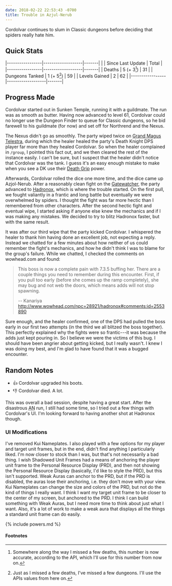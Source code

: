 ```yaml
---
date: 2018-02-22 22:53:43 -0700
title: Trouble in Azjul-Nerub
---
```

Cordolvar continues to slum in Classic dungeons before deciding that spiders really hate him.

## Quick Stats

|-----------------|-------------------|-------|
|                 | Since Last Update | Total |
|-----------------|-------------------|-------|
| Deaths          | 5 (+ 3[^1])       | 31    |
| Dungeons Tanked | 1 (+ 5[^2])       | 59    |
| Levels Gained   | 2                 | 62    |
|-----------------|-------------------|-------|


## Progress Made

Cordolvar started out in Sunken Temple, running it with a guildmate. The run was as smooth as butter. Having now advanced to level 61, Cordolvar could no longer use the Dungeon Finder to queue for Classic dungeons, so he bid farewell to his guildmate (for now) and set off for Northrend and the Nexus.

The Nexus didn't go as smoothly. The party wiped twice on [Grand Magus Telestra](http://www.wowdb.com/npcs/26731-grand-magus-telestra), during which the healer healed the party's Death Knight DPS player far more than they healed Cordolvar. So when the healer complained in `/group`, I pointed this fact out, and we then cleared the rest of the instance easily. I can't be sure, but I suspect that the healer didn't notice that Cordolvar was the tank. I guess it's an easy enough mistake to make when you see a DK use their [Death Grip](http://www.wowdb.com/spells/49576-death-grip) power.

Afterwards, Cordolvar rolled the dice one more time, and the dice came up Azjol-Nerub. After a reasonably clean fight on the [Gatewatcher](http://www.wowdb.com/npcs/28684-krikthir-the-gatewatcher), the party advanced to [Hadronox](http://www.wowdb.com/npcs/28921-hadronox), which is where the trouble started. On the first pull, we fought valiantly in a frantic and long battle but eventually we were overwhelmed by spiders. I thought the fight was far more hectic than I remembered from other characters. After the second hectic fight and eventual wipe, I started asking if anyone else knew the mechanics and if I was making any mistakes. We decided to try to blitz Hadronox faster, but with the same result.

It was after our third wipe that the party kicked Cordolvar. I whispered the healer to thank him having done an excellent job, not expecting a reply. Instead we chatted for a few minutes about how neither of us could remember the fight's mechanics, and how he didn't think I was to blame for the group's failure. While we chatted, I checked the comments on wowhead.com and found:

> This boss is now a complete pain with 7.3.5 buffing her. There are a couple things you need to remember during this encounter. First, if you pull too early (before she comes up the ramp completely), she may bug and not web the doors, which means adds will not stop spawning.
>
> -- Kanariya <http://www.wowhead.com/npc=28921/hadronox#comments:id=2553890>

Sure enough, and the healer confirmed, one of the DPS had pulled the boss early in our first two attempts (in the third we all blitzed the boss together). This perfectly explained why the fights were so frantic---it was because the adds just kept pouring in. So I believe we were the victims of this bug.
I should have been angrier about getting kicked, but I really wasn't. I knew I was doing my best, and I'm glad to have found that it was a bugged encounter.

## Random Notes

* &#x1f44d; Cordolvar upgraded his boots.
* &#x1f44e; Cordolvar died. A lot.

This was overall a bad session, despite having a great start. After the disastrous <abbr title="Azjol-Nerub">AN</abbr> run, I still had some time, so I tried out a few things with Cordolvar's UI. I'm looking forward to having another shot at Hadronox though.

### UI Modifications

I've removed Kui Nameplates. I also played with a few options for my player and target unit frames, but in the end, didn't find anything I particularly liked. I'm now closer to stock than I was, but that's not necessarily a bad thing. I wish Shadowed Unit Frames had a means of anchoring the player unit frame to the Personal Resource Display (PRD), and then not showing the Personal Resource Display (basically, I'd like to style the PRD), but this isn't supported. Weak Auras can anchor to the PRD, but if the PRD is disabled, the auras lose their anchoring, i.e. they don't move with your view. Kui Nameplates can change the size and colors of the PRD, but not do the kind of things I really want. I think I want my target unit frame to be closer to the center of my screen, but anchored to the PRD. I think I can build something with Weak Auras, but I need more time to think about just what I want. Also, it's a lot of work to make a weak aura that displays all the things a standard unit frame can do easily.

{% include powers.md %}

#### Footnotes

[^1]: Somewhere along the way I missed a few deaths, this number is now accurate, according to the API, which I'll use for this number from now on.
[^2]: Just as I missed a few deaths, I've missed a few dungeons. I'll use the APIs values from here on.
